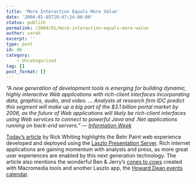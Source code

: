 ```yaml
---
title: 'More Interaction Equals More Value'
date: '2004-01-05T10:47:24-08:00'
status: publish
permalink: /2004/01/more-interaction-equals-more-value
author: sarah
excerpt: ''
type: post
id: 86
category:
    - Uncategorized
tag: []
post_format: []
---
```

*“A new generation of development tools is emerging for building dynamic, highly interactive Web applications with rich-client interfaces incorporating data, graphics, audio, and video. … Analysts at research firm IDC predict this segment will make up a big part of the $3.1 billion portal market by 2006, as the future of Web applications will likely be rich-client interfaces using Web services to connect to powerful Java and .Net applications running on back-end servers.” — [Information Week](http://www.informationweek.com/story/showArticle.jhtml?articleID=17100347)*

[Today’s article](http://www.informationweek.com/story/showArticle.jhtml?articleID=17100347) by Rick Whiting highlights the Behr Paint web experience developed and deployed using the [Laszlo Presentation Server](http://www.laszlosystems.com/). Rich internet applications are gaining momentum with analysts and press, as more great user experiences are enabled by this next generation technology. The article also mentions the wonderful Ben &amp; Jerry’s [cones to cows](http://www.benjerry.com/fun_stuff/cow_to_cone/) created with Macromedia tools and another Laszlo app, the [Howard Dean events calendar](http://cal.deanforamerica.com:8080/lps-1.0.2/calendar/index.html).
